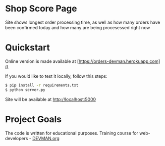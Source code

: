 # Shop Score Page

Site shows longest order processing time, as well as how many orders have been confirmed today and how many are being procesessed right now

# Quickstart

Online version is made available at [https://orders-devman.herokuapp.com]()

If you would like to test it locally, follow this steps:
```bash
$ pip install -r requirements.txt
$ python server.py
```
Site will be available at [http://localhost:5000]()

# Project Goals

The code is written for educational purposes. Training course for web-developers - [DEVMAN.org](https://devman.org)
